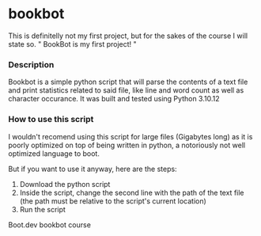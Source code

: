 # bookbot
This is definitelly not my first project, but for the sakes of the course I will state so.
"
BookBot is my first project!
"
### Description
Bookbot is a simple python script that will parse the contents of a text file and print statistics related to said file, like line and word count as well as character occurance.
It was built and tested using Python 3.10.12

### How to use this script
I wouldn't recomend using this script for large files (Gigabytes long) as it is poorly optimized on top of being written in python, a notoriously not well optimized language to boot.

But if you want to use it anyway, here are the steps:
1. Download the python script
1. Inside the script, change the second line with the path of the text file (the path must be relative to the script's current location)
1. Run the script

Boot.dev bookbot course
